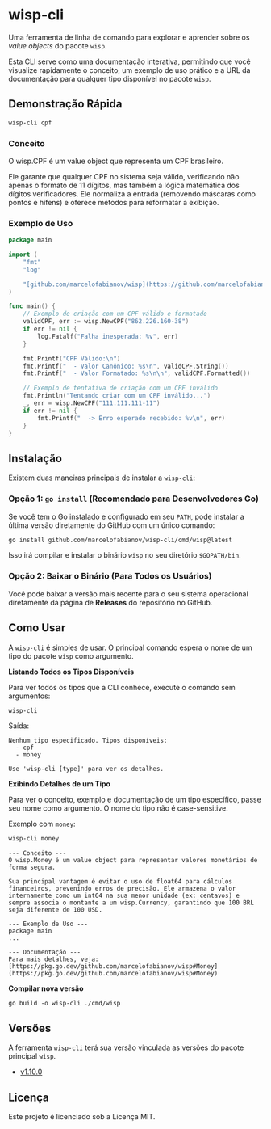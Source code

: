 # wisp-cli

Uma ferramenta de linha de comando para explorar e aprender sobre os *value objects* do pacote `wisp`.

Esta CLI serve como uma documentação interativa, permitindo que você visualize rapidamente o conceito, um exemplo de uso prático e a URL da documentação para qualquer tipo disponível no pacote `wisp`.

## Demonstração Rápida

```sh
wisp-cli cpf
```

### Conceito
O wisp.CPF é um value object que representa um CPF brasileiro.

Ele garante que qualquer CPF no sistema seja válido, verificando não apenas o formato de 11 dígitos, mas também a lógica matemática dos dígitos verificadores. Ele normaliza a entrada (removendo máscaras como pontos e hífens) e oferece métodos para reformatar a exibição.

### Exemplo de Uso

```go
package main

import (
	"fmt"
	"log"

	"[github.com/marcelofabianov/wisp](https://github.com/marcelofabianov/wisp)"
)

func main() {
	// Exemplo de criação com um CPF válido e formatado
	validCPF, err := wisp.NewCPF("862.226.160-38")
	if err != nil {
		log.Fatalf("Falha inesperada: %v", err)
	}

	fmt.Printf("CPF Válido:\n")
	fmt.Printf("  - Valor Canônico: %s\n", validCPF.String())
	fmt.Printf("  - Valor Formatado: %s\n\n", validCPF.Formatted())

	// Exemplo de tentativa de criação com um CPF inválido
	fmt.Println("Tentando criar com um CPF inválido...")
	_, err = wisp.NewCPF("111.111.111-11")
	if err != nil {
		fmt.Printf("  -> Erro esperado recebido: %v\n", err)
	}
}
```

## Instalação

Existem duas maneiras principais de instalar a `wisp-cli`:

### Opção 1: `go install` (Recomendado para Desenvolvedores Go)

Se você tem o Go instalado e configurado em seu `PATH`, pode instalar a última versão diretamente do GitHub com um único comando:

```sh
go install github.com/marcelofabianov/wisp-cli/cmd/wisp@latest
```

Isso irá compilar e instalar o binário `wisp` no seu diretório `$GOPATH/bin`.

### Opção 2: Baixar o Binário (Para Todos os Usuários)

Você pode baixar a versão mais recente para o seu sistema operacional diretamente da página de **Releases** do repositório no GitHub.

## Como Usar

A `wisp-cli` é simples de usar. O principal comando espera o nome de um tipo do pacote `wisp` como argumento.

**Listando Todos os Tipos Disponíveis**

Para ver todos os tipos que a CLI conhece, execute o comando sem argumentos:

```sh
wisp-cli
```

Saída:

```
Nenhum tipo especificado. Tipos disponíveis:
  - cpf
  - money

Use 'wisp-cli [type]' para ver os detalhes.
```

**Exibindo Detalhes de um Tipo**

Para ver o conceito, exemplo e documentação de um tipo específico, passe seu nome como argumento. O nome do tipo não é case-sensitive.

Exemplo com `money`:

```sh
wisp-cli money
```

```
--- Conceito ---
O wisp.Money é um value object para representar valores monetários de forma segura.

Sua principal vantagem é evitar o uso de float64 para cálculos financeiros, prevenindo erros de precisão. Ele armazena o valor internamente como um int64 na sua menor unidade (ex: centavos) e sempre associa o montante a um wisp.Currency, garantindo que 100 BRL seja diferente de 100 USD.

--- Exemplo de Uso ---
package main
...

--- Documentação ---
Para mais detalhes, veja: [https://pkg.go.dev/github.com/marcelofabianov/wisp#Money](https://pkg.go.dev/github.com/marcelofabianov/wisp#Money)
```

**Compilar nova versão**

```
go build -o wisp-cli ./cmd/wisp
```

## Versões

A ferramenta `wisp-cli` terá sua versão vinculada as versões do pacote principal `wisp`.

- [v1.10.0](https://github.com/marcelofabianov/wisp/blob/main/releases/v1.10.0.md)


## Licença

Este projeto é licenciado sob a Licença MIT.
